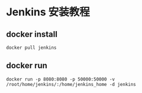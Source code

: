 # Jenkins 安装教程

## docker install 

```
docker pull jenkins
```

## docker run

```
docker run -p 8080:8080 -p 50000:50000 -v /root/home/jenkins/:/home/jenkins_home -d jenkins
```
